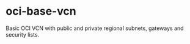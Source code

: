 # oci-base-vcn
Basic OCI VCN with public and private regional subnets, gateways and security lists.
